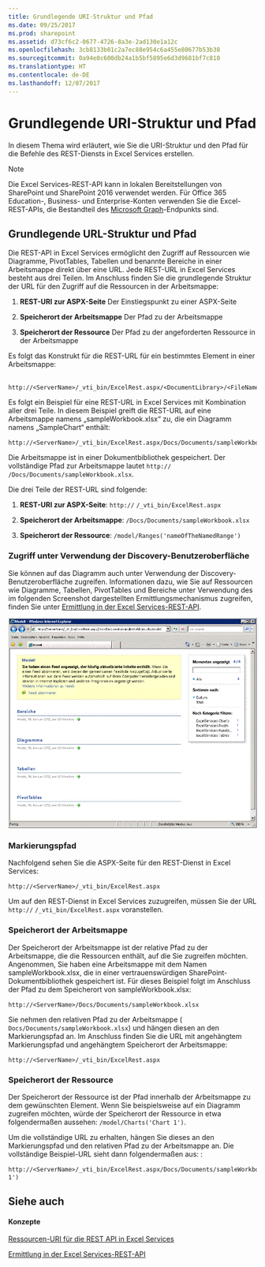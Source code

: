 ```yaml
---
title: Grundlegende URI-Struktur und Pfad
ms.date: 09/25/2017
ms.prod: sharepoint
ms.assetid: d73cf6c2-0677-4726-8a3e-2ad130e1a12c
ms.openlocfilehash: 3cb8133b01c2a7ec88e954c6a455e80677b53b38
ms.sourcegitcommit: 0a94e0c600db24a1b5bf5895e6d3d9681bf7c810
ms.translationtype: HT
ms.contentlocale: de-DE
ms.lasthandoff: 12/07/2017
---
```

# <a name="basic-uri-structure-and-path"></a>Grundlegende URI-Struktur und Pfad

In diesem Thema wird erläutert, wie Sie die URI-Struktur und den Pfad für die Befehle des REST-Diensts in Excel Services erstellen.
  
> [!NOTE]
> 
> Die Excel Services-REST-API kann in lokalen Bereitstellungen von SharePoint und SharePoint 2016 verwendet werden. Für Office 365 Education-, Business- und Enterprise-Konten verwenden Sie die Excel-REST-APIs, die Bestandteil des [Microsoft Graph](http://graph.microsoft.io/en-us/docs/api-reference/v1.0/resources/excel
)-Endpunkts sind.
  
    
    


## <a name="basic-url-structure-and-path"></a>Grundlegende URL-Struktur und Pfad

Die REST-API in Excel Services ermöglicht den Zugriff auf Ressourcen wie Diagramme, PivotTables, Tabellen und benannte Bereiche in einer Arbeitsmappe direkt über eine URL. Jede REST-URL in Excel Services besteht aus drei Teilen. Im Anschluss finden Sie die grundlegende Struktur der URL für den Zugriff auf die Ressourcen in der Arbeitsmappe: 
  
    
    

1. **REST-URI zur ASPX-Seite** Der Einstiegspunkt zu einer ASPX-Seite
    
  
2. **Speicherort der Arbeitsmappe** Der Pfad zu der Arbeitsmappe
    
  
3. **Speicherort der Ressource** Der Pfad zu der angeforderten Ressource in der Arbeitsmappe
    
  
Es folgt das Konstrukt für die REST-URL für ein bestimmtes Element in einer Arbeitsmappe:
  
    
    



```

http://<ServerName>/_vti_bin/ExcelRest.aspx/<DocumentLibrary>/<FileName>/<ResourceLocation>
```

Es folgt ein Beispiel für eine REST-URL in Excel Services mit Kombination aller drei Teile. In diesem Beispiel greift die REST-URL auf eine Arbeitsmappe namens „sampleWorkbook.xlsx“ zu, die ein Diagramm namens „SampleChart“ enthält:
  
    
    



```
http://<ServerName>/_vti_bin/ExcelRest.aspx/Docs/Documents/sampleWorkbook.xlsx/model/Charts('SampleChart')
```

Die Arbeitsmappe ist in einer Dokumentbibliothek gespeichert. Der vollständige Pfad zur Arbeitsmappe lautet `http://` _<ServerName>_ `/Docs/Documents/sampleWorkbook.xlsx`.
  
    
    
Die drei Teile der REST-URL sind folgende:
  
    
    

1. **REST-URI zur ASPX-Seite**: `http://` _<ServerName>_ `/_vti_bin/ExcelRest.aspx`
    
  
2. **Speicherort der Arbeitsmappe**: `/Docs/Documents/sampleWorkbook.xlsx`
    
  
3. **Speicherort der Ressource**: `/model/Ranges('nameOfTheNamedRange')`
    
  

### <a name="accessing-by-using-the-discovery-user-interface"></a>Zugriff unter Verwendung der Discovery-Benutzeroberfläche

Sie können auf das Diagramm auch unter Verwendung der Discovery-Benutzeroberfläche zugreifen. Informationen dazu, wie Sie auf Ressourcen wie Diagramme, Tabellen, PivotTables und Bereiche unter Verwendung des im folgenden Screenshot dargestellten Ermittlungsmechanismus zugreifen, finden Sie unter  [Ermittlung in der Excel Services-REST-API](discovery-in-excel-services-rest-api.md).
  
    
    

  
    
    
![Excel Services REST-Modell-URL](../images/SharePointServer14Con_XLSvcs_RESTModel.gif)
  
    
    

  
    
    

  
    
    

  
    
    

### <a name="marker-path"></a>Markierungspfad

Nachfolgend sehen Sie die ASPX-Seite für den REST-Dienst in Excel Services:
  
    
    

```
http://<ServerName>/_vti_bin/ExcelRest.aspx
```

Um auf den REST-Dienst in Excel Services zuzugreifen, müssen Sie der URL `http://` _<ServerName>_ `/_vti_bin/ExcelRest.aspx` voranstellen.
  
    
    

### <a name="workbook-location"></a>Speicherort der Arbeitsmappe

Der Speicherort der Arbeitsmappe ist der relative Pfad zu der Arbeitsmappe, die die Ressourcen enthält, auf die Sie zugreifen möchten. Angenommen, Sie haben eine Arbeitsmappe mit dem Namen sampleWorkbook.xlsx, die in einer vertrauenswürdigen SharePoint-Dokumentbibliothek gespeichert ist. Für dieses Beispiel folgt im Anschluss der Pfad zu dem Speicherort von sampleWorkbook.xlsx:  
  
    
    

```
http://<ServerName>/Docs/Documents/sampleWorkbook.xlsx
```

Sie nehmen den relativen Pfad zu der Arbeitsmappe ( `Docs/Documents/sampleWorkbook.xlsx`) und hängen diesen an den Markierungspfad an. Im Anschluss finden Sie die URL mit angehängtem Markierungspfad und angehängtem Speicherort der Arbeitsmappe:
  
    
    



```
http://<ServerName>/_vti_bin/ExcelRest.aspx
```


### <a name="resource-location"></a>Speicherort der Ressource

Der Speicherort der Ressource ist der Pfad innerhalb der Arbeitsmappe zu dem gewünschten Element. Wenn Sie beispielsweise auf ein Diagramm zugreifen möchten, würde der Speicherort der Ressource in etwa folgendermaßen aussehen:  `/model/Charts('Chart 1')`.
  
    
    
Um die vollständige URL zu erhalten, hängen Sie dieses an den Markierungspfad und den relativen Pfad zu der Arbeitsmappe an. Die vollständige Beispiel-URL sieht dann folgendermaßen aus: :
  
    
    



```
http://<ServerName>/_vti_bin/ExcelRest.aspx/Docs/Documents/sampleWorkbook.xlsx/model/Charts('Chart 1')

```


## <a name="see-also"></a>Siehe auch


#### <a name="concepts"></a>Konzepte


  
    
    
 [Ressourcen-URI für die REST API in Excel Services](resources-uri-for-excel-services-rest-api.md)
  
    
    
 [Ermittlung in der Excel Services-REST-API](discovery-in-excel-services-rest-api.md)
